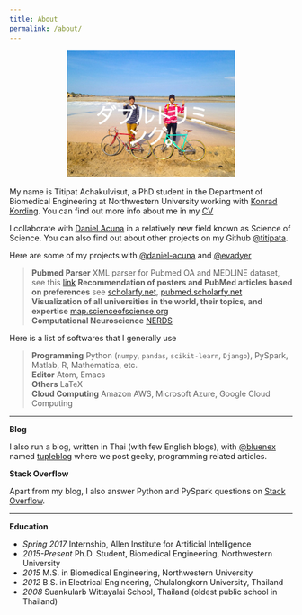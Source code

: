 ```yaml
---
title: About
permalink: /about/
---
```



<figure><center>
  <img width="300" src="/images/titipata.jpg" data-action="zoom"/>
</center></figure>


My name is Titipat Achakulvisut, a PhD student in the Department of Biomedical
Engineering at Northwestern University working with [Konrad Kording](http://kordinglab.com/).
You can find out more info about me in my [CV](http://titipata.github.io/images/pdf/Titipat_CV.pdf)


I collaborate with [Daniel Acuna](http://www.scienceofscience.org/) in a relatively new field known as Science of Science.
You can also find out about other projects on my Github [@titipata](https://github.com/titipata).


Here are some of my projects with [@daniel-acuna](https://github.com/daniel-acuna) and [@evadyer](https://github.com/evadyer)

> **Pubmed Parser** XML parser for Pubmed OA and MEDLINE dataset,
see this [link](https://github.com/titipata/pubmed_parser)
> **Recommendation of posters and PubMed articles based on preferences** see
[scholarfy.net](http://www.scholarfy.net/), [pubmed.scholarfy.net](http://pubmed.scholarfy.net/) <br>
> **Visualization of all universities in the world, their topics, and expertise** [map.scienceofscience.org](http://map.scienceofscience.org/) <br>
> **Computational Neuroscience** [NERDS](https://github.com/KordingLab/nerds)


Here is a list of softwares that I generally use

> **Programming** Python (`numpy`, `pandas`, `scikit-learn`, `Django`), PySpark, Matlab, R, Mathematica, etc. <br>
> **Editor** Atom, Emacs <br>
> **Others** LaTeX <br>
> **Cloud Computing** Amazon AWS, Microsoft Azure, Google Cloud Computing

<hr>

**Blog**

I also run a blog, written in Thai (with few English blogs), with
[@bluenex](https://github.com/bluenex) named [tupleblog](http://tupleblog.github.io/)
where we post geeky, programming related articles.

**Stack Overflow**

Apart from my blog, I also answer Python and PySpark questions
on [Stack Overflow](http://stackoverflow.com/users/3626961/titipata).

<hr>

**Education**

<ul>
  <li><i>Spring 2017</i> Internship, Allen Institute for Artificial Intelligence</li>
  <li><i>2015-Present</i> Ph.D. Student, Biomedical Engineering, Northwestern University</li>
  <li><i>2015</i> M.S. in Biomedical Engineering, Northwestern University</li>
  <li><i>2012</i> B.S. in Electrical Engineering, Chulalongkorn University, Thailand</li>
  <li><i>2008</i> Suankularb Wittayalai School, Thailand (oldest public school in Thailand) </li>
</ul>

